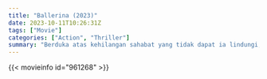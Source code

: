 ```yaml
---
title: "Ballerina (2023)"
date: 2023-10-11T10:26:31Z
tags: ["Movie"]
categories: ["Action", "Thriller"]
summary: "Berduka atas kehilangan sahabat yang tidak dapat ia lindungi, seorang mantan pengawal bertekad memenuhi keinginan terakhir sahabatnya: balas dendam yang manis."
---
```


  <mux-player stream-type="on-demand"
  src="https://kp3d-my.sharepoint.com/personal/ryoo_kp3d_onmicrosoft_com/_layouts/15/download.aspx?share=EYweaeVsEY9Gj5jUTOWuBzMB_aLfDpNZSdDAXGRJ0zgqqw" metadata-video-title="Ballerina (2023)" prefer-playback="mse" controls>
 
  </mux-player>
  

{{< movieinfo id="961268" >}}

  <script src="https://cdn.jsdelivr.net/npm/@mux/mux-player"></script>
  
   <script type="application/ld+json">
 {
  "@context": "https://schema.org/",
  "@type": "VideoObject",
  "name": "Ballerina (2023)",
  "contentUrl": "https://stream.mux.com/7WX4iomy91xq9aC7ri2Mi4vkKZDgmooOgQwMSsopY9Q.m3u8",
  "thumbnailUrl": "https://www.themoviedb.org/t/p/original/dAXSflkUKRfpzK74kRaovfK09Kx.jpg?width=314&fit_mode=preserve&time=25",
  "uploadDate": "2023-10-11T10:26:31Z",
}

</script>